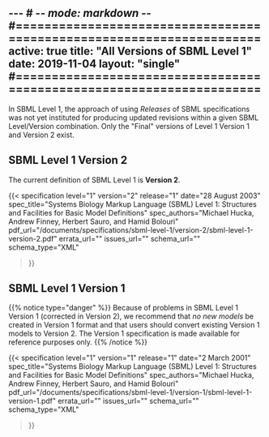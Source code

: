 --- # -*- mode: markdown -*-
#=====================================================================
active: true
title: "All Versions of SBML Level 1"
date: 2019-11-04
layout: "single"
#=====================================================================
---

In SBML Level 1, the approach of using _Releases_ of SBML specifications was not yet instituted for producing updated revisions within a given SBML Level/Version combination. Only the "Final" versions of Level&nbsp;1 Version&nbsp;1 and Version&nbsp;2 exist.


## SBML Level 1 Version 2

The current definition of SBML Level 1 is **Version 2**.

{{< specification level="1" version="2" release="1" date="28 August 2003"
    spec_title="Systems Biology Markup Language (SBML) Level 1: Structures and Facilities for Basic Model Definitions"
    spec_authors="Michael Hucka, Andrew Finney, Herbert Sauro, and Hamid Bolouri"
    pdf_url="/documents/specifications/sbml-level-1/version-2/sbml-level-1-version-2.pdf"
    errata_url=""
    issues_url=""
    schema_url=""
    schema_type="XML"
>}}



## SBML Level 1 Version 1

{{% notice type="danger" %}}
Because of problems in SBML Level 1 Version 1 (corrected in Version&nbsp;2), we recommend that *no new models* be created in Version&nbsp;1 format and that users should convert existing Version&nbsp;1 models to Version&nbsp;2. The Version&nbsp;1 specification is made available for reference purposes only.
{{% /notice %}}

{{< specification level="1" version="1" release="1" date="2 March 2001"
    spec_title="Systems Biology Markup Language (SBML) Level 1: Structures and Facilities for Basic Model Definitions"
    spec_authors="Michael Hucka, Andrew Finney, Herbert Sauro, and Hamid Bolouri"
    pdf_url="/documents/specifications/sbml-level-1/version-1/sbml-level-1-version-1.pdf"
    errata_url=""
    issues_url=""
    schema_url=""
    schema_type="XML"
>}}
